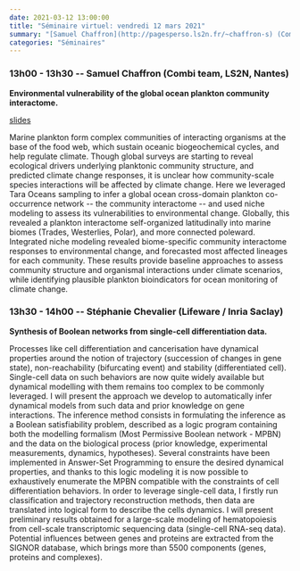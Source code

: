 ```yaml
---
date: 2021-03-12 13:00:00
title: "Séminaire virtuel: vendredi 12 mars 2021"
summary: "[Samuel Chaffron](http://pagesperso.ls2n.fr/~chaffron-s) (Combi team, LS2N, Nantes) et [Stéphanie Chevalier](https://www.lri.fr/~schevalier) (LRI, Paris-Saclay)"
categories: "Séminaires"
---
```


### 13h00 - 13h30 -- Samuel Chaffron (Combi team, LS2N, Nantes)

**Environmental vulnerability of the global ocean plankton community
interactome.**

[slides](https://github.com/gt-bioss/events-slides/raw/main/manif/covid-2020/slides/chaffron_samuel.pdf)

Marine plankton form complex communities of interacting organisms at the
base of the food web, which sustain oceanic biogeochemical cycles, and
help regulate climate. Though global surveys are starting to reveal
ecological drivers underlying planktonic community structure, and
predicted climate change responses, it is unclear how community-scale
species interactions will be affected by climate change. Here we
leveraged Tara Oceans sampling to infer a global ocean cross-domain
plankton co-occurrence network -- the community interactome -- and used
niche modeling to assess its vulnerabilities to environmental change.
Globally, this revealed a plankton interactome self-organized
latitudinally into marine biomes (Trades, Westerlies, Polar), and more
connected poleward. Integrated niche modeling revealed biome-specific
community interactome responses to environmental change, and forecasted
most affected lineages for each community. These results provide
baseline approaches to assess community structure and organismal
interactions under climate scenarios, while identifying plausible
plankton bioindicators for ocean monitoring of climate change.

### 13h30 - 14h00 -- Stéphanie Chevalier (Lifeware / Inria Saclay)

**Synthesis of Boolean networks from single-cell differentiation
data.**

Processes like cell differentiation and cancerisation have dynamical
properties around the notion of trajectory (succession of changes in
gene state), non-reachability (bifurcating event) and stability
(differentiated cell). Single-cell data on such behaviors are now quite
widely available but dynamical modelling with them remains too complex
to be commonly leveraged. I will present the approach we develop to
automatically infer dynamical models from such data and prior knowledge
on gene interactions. The inference method consists in formulating the
inference as a Boolean satisfiability problem, described as a logic
program containing both the modelling formalism (Most Permissive Boolean
network - MPBN) and the data on the biological process (prior knowledge,
experimental measurements, dynamics, hypotheses). Several constraints
have been implemented in Answer-Set Programming to ensure the desired
dynamical properties, and thanks to this logic modeling it is now
possible to exhaustively enumerate the MPBN compatible with the
constraints of cell differentiation behaviors. In order to leverage
single-cell data, I firstly run classification and trajectory
reconstruction methods, then data are translated into logical form to
describe the cells dynamics. I will present preliminary results obtained
for a large-scale modeling of hematopoiesis from cell-scale
transcriptomic sequencing data (single-cell RNA-seq data). Potential
influences between genes and proteins are extracted from the SIGNOR
database, which brings more than 5500 components (genes, proteins and
complexes).
